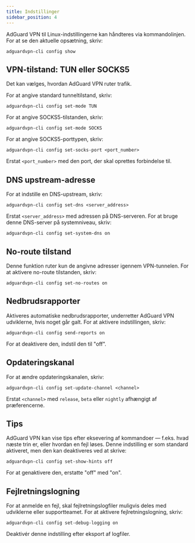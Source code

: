 ```yaml
---
title: Indstillinger
sidebar_position: 4
---
```


AdGuard VPN til Linux-indstillingerne kan håndteres via kommandolinjen. For at se den aktuelle opsætning, skriv:

```
adguardvpn-cli config show
```

## VPN-tilstand: TUN eller SOCKS5

Det kan vælges, hvordan AdGuard VPN ruter trafik.

For at angive standard tunneltilstand, skriv:

```
adguardvpn-cli config set-mode TUN
```

For at angive SOCKS5-tilstanden, skriv:

```
adguardvpn-cli config set-mode SOCKS
```

For at angive SOCKS5-porttypen, skriv:

```
adguardvpn-cli config set-socks-port <port_number>
```

Erstat `<port_number>` med den port, der skal oprettes forbindelse til.

## DNS upstream-adresse

For at indstille en DNS-upstream, skriv:

```
adguardvpn-cli config set-dns <server_address>
```

Erstat `<server_address>` med adressen på DNS-serveren. For at bruge denne DNS-server på systemniveau, skriv:

```
adguardvpn-cli config set-system-dns on
```

## No-route tilstand

Denne funktion ruter kun de angivne adresser igennem VPN-tunnelen. For at aktivere no-route tilstanden, skriv:

```
adguardvpn-cli config set-no-routes on
```

## Nedbrudsrapporter

Aktiveres automatiske nedbrudsrapporter, underretter AdGuard VPN udviklerne, hvis noget går galt. For at aktivere indstillingen, skriv:

```
adguardvpn-cli config send-reports on
```

For at deaktivere den, indstil den til "off".

## Opdateringskanal

For at ændre opdateringskanalen, skriv:

```
adguardvpn-cli config set-update-channel <channel>
```

Erstat `<channel>` med `release`, `beta` eller `nightly` afhængigt af præferencerne.

## Tips

AdGuard VPN kan vise tips efter eksevering af kommandoer — f.eks. hvad næste trin er, eller hvordan en fejl løses. Denne indstilling er som standard aktiveret, men den kan deaktiveres ved at skrive:

```
adguardvpn-cli config set-show-hints off
```

For at genaktivere den, erstatte "off" med "on".

## Fejlretningslogning

For at anmelde en fejl, skal fejlretningslogfiler muligvis deles med udviklerne eller supportteamet. For at aktivere fejlretningslogning, skriv:

```
adguardvpn-cli config set-debug-logging on
```

Deaktivér denne indstilling efter eksport af logfiler.
